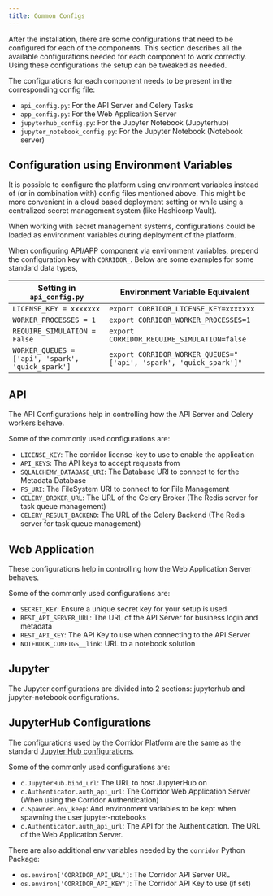 ```yaml
---
title: Common Configs
---
```


After the installation, there are some configurations that need to be configured for each of the
components. This section describes all the available configurations needed for each component to
work correctly. Using these configurations the setup can be tweaked as needed.

The configurations for each component needs to be present in the corresponding config file:

- `api_config.py`: For the API Server and Celery Tasks
- `app_config.py`: For the Web Application Server
- `jupyterhub_config.py`: For the Jupyter Notebook (Jupyterhub)
- `jupyter_notebook_config.py`: For the Jupyter Notebook (Notebook server)

## Configuration using Environment Variables

It is possible to configure the platform using environment variables instead of (or in combination with)
config files mentioned above. This might be more convenient in a cloud based deployment setting or while using
a centralized secret management system (like Hashicorp Vault).

When working with secret management systems, configurations could be loaded as environment variables during deployment of the platform.

When configuring API/APP component via environment variables, prepend the configuration key with `CORRIDOR_`.
Below are some examples for some standard data types,

| Setting in `api_config.py`                        | Environment Variable Equivalent                                   |
| ------------------------------------------------- | ----------------------------------------------------------------- |
| `LICENSE_KEY = xxxxxxx`                           | `export CORRIDOR_LICENSE_KEY=xxxxxxx`                             |
| `WORKER_PROCESSES = 1`                            | `export CORRIDOR_WORKER_PROCESSES=1`                              |
| `REQUIRE_SIMULATION = False`                      | `export CORRIDOR_REQUIRE_SIMULATION=false`                        |
| `WORKER_QUEUES = ['api', 'spark', 'quick_spark']` | `export CORRIDOR_WORKER_QUEUES="['api', 'spark', 'quick_spark']"` |

## API

The API Configurations help in controlling how the API Server and Celery workers behave.

Some of the commonly used configurations are:

- `LICENSE_KEY`: The corridor license-key to use to enable the application
- `API_KEYS`: The API keys to accept requests from
- `SQLALCHEMY_DATABASE_URI`: The Database URI to connect to for the Metadata Database
- `FS_URI`: The FileSystem URI to connect to for File Management
- `CELERY_BROKER_URL`: The URL of the Celery Broker (The Redis server for task queue management)
- `CELERY_RESULT_BACKEND`: The URL of the Celery Backend (The Redis server for task queue management)

## Web Application

These configurations help in controlling how the Web Application Server behaves.

Some of the commonly used configurations are:

- `SECRET_KEY`: Ensure a unique secret key for your setup is used
- `REST_API_SERVER_URL`: The URL of the API Server for business login and metadata
- `REST_API_KEY`: The API Key to use when connecting to the API Server
- `NOTEBOOK_CONFIGS__link`: URL to a notebook solution

## Jupyter

The Jupyter configurations are divided into 2 sections: jupyterhub and jupyter-notebook configurations.

## JupyterHub Configurations

The configurations used by the Corridor Platform are the same as the standard [Jupyter Hub configurations](https://jupyter-notebook.readthedocs.io/en/stable/configuring/config_overview.html).

Some of the commonly used configurations are:

- `c.JupyterHub.bind_url`: The URL to host JupyterHub on
- `c.Authenticator.auth_api_url`: The Corridor Web Application Server (When using the Corridor Authentication)
- `c.Spawner.env_keep`: And environment variables to be kept when spawning the user jupyter-notebooks
- `c.Authenticator.auth_api_url`: The API for the Authentication. The URL of the Web Application Server.

There are also additional env variables needed by the `corridor` Python Package:

- `os.environ['CORRIDOR_API_URL']`: The Corridor API Server URL
- `os.environ['CORRIDOR_API_KEY']`: The Corridor API Key to use (if set)
